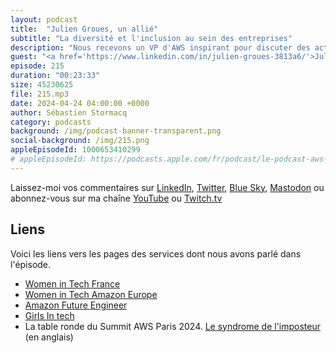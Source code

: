 ```yaml
---
layout: podcast
title:  "Julien Groues, un allié"
subtitle: "La diversité et l'inclusion au sein des entreprises"
description: "Nous recevons un VP d'AWS inspirant pour discuter des actions concrètes que les leaders peuvent mettre en place pour créer un environnement de travail plus inclusif. Nous parlons stratégies concrètes pour favoriser la diversité et l'inclusion au sein des équipes, du rôle crucial des leaders dans la promotion d'une culture d'entreprise inclusive et expliquons comment briser les barrières et faire tomber les stéréotypes"
guest: "<a href='https://www.linkedin.com/in/julien-groues-3813a6/'>Julien Groues</a>, VP AWS France et Europe du Sud"
episode: 215
duration: "00:23:33" 
size: 45230625
file: 215.mp3
date: 2024-04-24 04:00:00 +0000
author: Sébastien Stormacq
category: podcasts
background: /img/podcast-banner-transparent.png
social-background: /img/215.png
appleEpisodeId: 1000653410299
# appleEpisodeId: https://podcasts.apple.com/fr/podcast/le-podcast-aws-en-français/id1452118442
---
```


Laissez-moi vos commentaires sur [LinkedIn](https://www.linkedin.com/in/sebastienstormacq/), [Twitter](https://twitter.com/sebsto), [Blue Sky](https://bsky.app/profile/sebsto.bsky.social), [Mastodon](https://awscommunity.social/@sebsto) ou abonnez-vous sur ma chaîne [YouTube](https://www.youtube.com/sebsto) ou [Twitch.tv](https://www.twitch.tv/sebAWS)

## Liens

Voici les liens vers les pages des services dont nous avons parlé dans l'épisode.

- [Women in Tech France](https://women-in-tech.org/fr/)
- [Women in Tech Amazon Europe](https://www.aboutamazon.eu/news/tag/women-in-tech)
- [Amazon Future Engineer](https://www.amazonfutureengineer.fr/)
- [Girls In tech](https://girlsintech.org/)
- La table ronde du Summit AWS Paris 2024. [Le syndrome de l'imposteur](https://www.youtube.com/watch?v=z6JODZtnOVs) (en anglais)